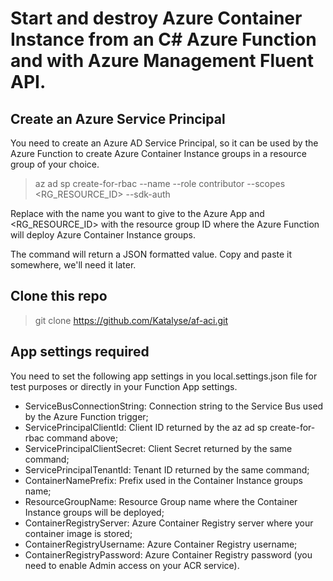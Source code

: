 # Start and destroy Azure Container Instance from an C# Azure Function and with Azure Management Fluent API.


## Create an Azure Service Principal
You need to create an Azure AD Service Principal, so it can be used by the Azure Function to create Azure Container Instance groups in a resource group of your choice.

> az ad sp create-for-rbac --name <NAME> --role contributor --scopes <RG_RESOURCE_ID> --sdk-auth
  
Replace <NAME> with the name you want to give to the Azure App and <RG_RESOURCE_ID> with the resource group ID where the Azure Function will deploy Azure Container Instance groups.
  
The command will return a JSON formatted value. Copy and paste it somewhere, we'll need it later.
  
## Clone this repo
  
> git clone https://github.com/Katalyse/af-aci.git

## App settings required
You need to set the following app settings in you local.settings.json file for test purposes or directly in your Function App settings.

- ServiceBusConnectionString: Connection string to the Service Bus used by the Azure Function trigger;
- ServicePrincipalClientId: Client ID returned by the az ad sp create-for-rbac command above;
- ServicePrincipalClientSecret: Client Secret returned by the same command;
- ServicePrincipalTenantId: Tenant ID returned by the same command;
- ContainerNamePrefix: Prefix used in the Container Instance groups name;
- ResourceGroupName: Resource Group name where the Container Instance groups will be deployed;
- ContainerRegistryServer: Azure Container Registry server where your container image is stored;
- ContainerRegistryUsername: Azure Container Registry username;
- ContainerRegistryPassword: Azure Container Registry password (you need to enable Admin access on your ACR service).
